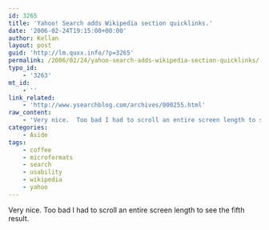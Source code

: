 ```yaml
---
id: 3265
title: 'Yahoo! Search adds Wikipedia section quicklinks.'
date: '2006-02-24T19:15:00+00:00'
author: Kellan
layout: post
guid: 'http://lm.quxx.info/?p=3265'
permalink: /2006/02/24/yahoo-search-adds-wikipedia-section-quicklinks/
typo_id:
    - '3263'
mt_id:
    - ''
link_related:
    - 'http://www.ysearchblog.com/archives/000255.html'
raw_content:
    - 'Very nice.  Too bad I had to scroll an entire screen length to see the fifth result.'
categories:
    - Aside
tags:
    - coffee
    - microformats
    - search
    - usability
    - wikipedia
    - yahoo
---
```


Very nice. Too bad I had to scroll an entire screen length to see the fifth result.